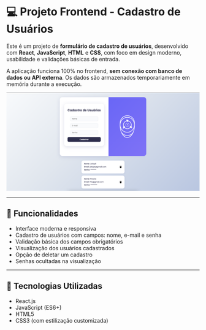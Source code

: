 # 💻 Projeto Frontend - Cadastro de Usuários

Este é um projeto de **formulário de cadastro de usuários**, desenvolvido com **React**, **JavaScript**, **HTML** e **CSS**, com foco em design moderno, usabilidade e validações básicas de entrada.  

A aplicação funciona 100% no frontend, **sem conexão com banco de dados ou API externa**. Os dados são armazenados temporariamente em memória durante a execução.

![Preview do Projeto](./src/assets/screenshot-cadastro.png)


---

## 🧩 Funcionalidades

- Interface moderna e responsiva
- Cadastro de usuários com campos: nome, e-mail e senha
- Validação básica dos campos obrigatórios
- Visualização dos usuários cadastrados
- Opção de deletar um cadastro
- Senhas ocultadas na visualização

---

## 🚀 Tecnologias Utilizadas

- React.js
- JavaScript (ES6+)
- HTML5
- CSS3 (com estilização customizada)
